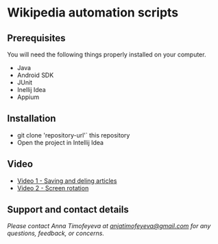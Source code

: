 # Wikipedia automation scripts

## Prerequisites

You will need the following things properly installed on your computer.

* Java
* Android SDK
* JUnit
* Inellij Idea
* Appium

## Installation
* git clone 'repository-url'` this repository
* Open the project in Intellij Idea

## Video 
* [Video 1 - Saving and deling articles](https://raw.githubusercontent.com/annatimofeyeva/AppiumAutomation/master/Wiki4.mp4)
* [Video 2 - Screen rotation](https://raw.githubusercontent.com/annatimofeyeva/AppiumAutomation/master/Wiki4.mp4)

## Support and contact details
_Please contact Anna Timofeyeva at anjatimofeyeva@gmail.com for any questions, feedback, or concerns._

